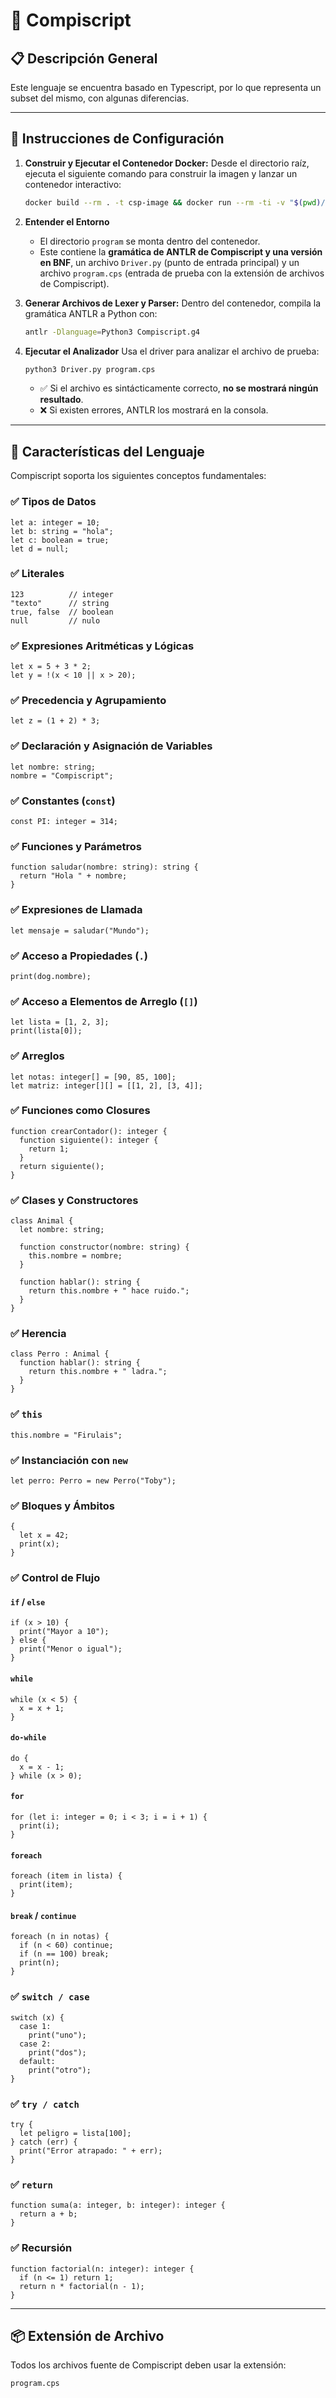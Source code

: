 
# 🧪 Compiscript

## 📋 Descripción General

Este lenguaje se encuentra basado en Typescript, por lo que representa un subset del mismo, con algunas diferencias.

---

## 🧰 Instrucciones de Configuración

1. **Construir y Ejecutar el Contenedor Docker:** Desde el directorio raíz, ejecuta el siguiente comando para construir la imagen y lanzar un contenedor interactivo:

   ```bash
   docker build --rm . -t csp-image && docker run --rm -ti -v "$(pwd)/program":/program csp-image
   ```
2. **Entender el Entorno**

   - El directorio `program` se monta dentro del contenedor.
   - Este contiene la **gramática de ANTLR de Compiscript y una versión en BNF**, un archivo `Driver.py` (punto de entrada principal) y un archivo `program.cps` (entrada de prueba con la extensión de archivos de Compiscript).
3. **Generar Archivos de Lexer y Parser:** Dentro del contenedor, compila la gramática ANTLR a Python con:

   ```bash
   antlr -Dlanguage=Python3 Compiscript.g4
   ```
4. **Ejecutar el Analizador**
   Usa el driver para analizar el archivo de prueba:

   ```bash
   python3 Driver.py program.cps
   ```

   - ✅ Si el archivo es sintácticamente correcto, **no se mostrará ningún resultado**.
   - ❌ Si existen errores, ANTLR los mostrará en la consola.

---

## 🧩 Características del Lenguaje

Compiscript soporta los siguientes conceptos fundamentales:

### ✅ Tipos de Datos

```cps
let a: integer = 10;
let b: string = "hola";
let c: boolean = true;
let d = null;
```

### ✅ Literales

```cps
123          // integer
"texto"      // string
true, false  // boolean
null         // nulo
```

### ✅ Expresiones Aritméticas y Lógicas

```cps
let x = 5 + 3 * 2;
let y = !(x < 10 || x > 20);
```

### ✅ Precedencia y Agrupamiento

```cps
let z = (1 + 2) * 3;
```

### ✅ Declaración y Asignación de Variables

```cps
let nombre: string;
nombre = "Compiscript";
```

### ✅ Constantes (`const`)

```cps
const PI: integer = 314;
```

### ✅ Funciones y Parámetros

```cps
function saludar(nombre: string): string {
  return "Hola " + nombre;
}
```

### ✅ Expresiones de Llamada

```cps
let mensaje = saludar("Mundo");
```

### ✅ Acceso a Propiedades (`.`)

```cps
print(dog.nombre);
```

### ✅ Acceso a Elementos de Arreglo (`[]`)

```cps
let lista = [1, 2, 3];
print(lista[0]);
```

### ✅ Arreglos

```cps
let notas: integer[] = [90, 85, 100];
let matriz: integer[][] = [[1, 2], [3, 4]];
```

### ✅ Funciones como Closures

```cps
function crearContador(): integer {
  function siguiente(): integer {
    return 1;
  }
  return siguiente();
}
```

### ✅ Clases y Constructores

```cps
class Animal {
  let nombre: string;

  function constructor(nombre: string) {
    this.nombre = nombre;
  }

  function hablar(): string {
    return this.nombre + " hace ruido.";
  }
}
```

### ✅ Herencia

```cps
class Perro : Animal {
  function hablar(): string {
    return this.nombre + " ladra.";
  }
}
```

### ✅ `this`

```cps
this.nombre = "Firulais";
```

### ✅ Instanciación con `new`

```cps
let perro: Perro = new Perro("Toby");
```

### ✅ Bloques y Ámbitos

```cps
{
  let x = 42;
  print(x);
}
```

### ✅ Control de Flujo

#### `if` / `else`

```cps
if (x > 10) {
  print("Mayor a 10");
} else {
  print("Menor o igual");
}
```

#### `while`

```cps
while (x < 5) {
  x = x + 1;
}
```

#### `do-while`

```cps
do {
  x = x - 1;
} while (x > 0);
```

#### `for`

```cps
for (let i: integer = 0; i < 3; i = i + 1) {
  print(i);
}
```

#### `foreach`

```cps
foreach (item in lista) {
  print(item);
}
```

#### `break` / `continue`

```cps
foreach (n in notas) {
  if (n < 60) continue;
  if (n == 100) break;
  print(n);
}
```

### ✅ `switch / case`

```cps
switch (x) {
  case 1:
    print("uno");
  case 2:
    print("dos");
  default:
    print("otro");
}
```

### ✅ `try / catch`

```cps
try {
  let peligro = lista[100];
} catch (err) {
  print("Error atrapado: " + err);
}
```

### ✅ `return`

```cps
function suma(a: integer, b: integer): integer {
  return a + b;
}
```

### ✅ Recursión

```cps
function factorial(n: integer): integer {
  if (n <= 1) return 1;
  return n * factorial(n - 1);
}
```

---

## 📦 Extensión de Archivo

Todos los archivos fuente de Compiscript deben usar la extensión:

```bash
program.cps
```
